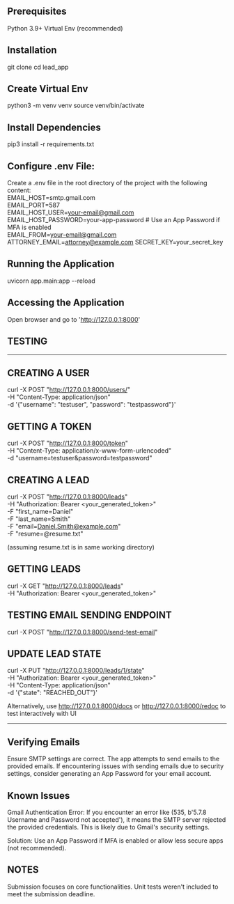 ## Prerequisites
Python 3.9+
Virtual Env (recommended)

## Installation
git clone <repo-url>
cd lead_app

## Create Virtual Env
python3 -m venv venv
source venv/bin/activate

## Install Dependencies
pip3 install -r requirements.txt

## Configure .env File:
Create a .env file in the root directory of the project with the following content:\
EMAIL_HOST=smtp.gmail.com\
EMAIL_PORT=587\
EMAIL_HOST_USER=your-email@gmail.com\
EMAIL_HOST_PASSWORD=your-app-password  # Use an App Password if MFA is enabled\
EMAIL_FROM=your-email@gmail.com\
ATTORNEY_EMAIL=attorney@example.com
SECRET_KEY=your_secret_key

## Running the Application
uvicorn app.main:app --reload

## Accessing the Application
Open browser and go to 'http://127.0.0.1:8000'


## TESTING
---------------------------------------------------------------------------

## CREATING A USER
curl -X POST "http://127.0.0.1:8000/users/" \
    -H "Content-Type: application/json" \
    -d '{"username": "testuser", "password": "testpassword"}'

## GETTING A TOKEN
curl -X POST "http://127.0.0.1:8000/token" \
    -H "Content-Type: application/x-www-form-urlencoded" \
    -d "username=testuser&password=testpassword"

## CREATING A LEAD
curl -X POST "http://127.0.0.1:8000/leads" \
    -H "Authorization: Bearer <your_generated_token>" \
    -F "first_name=Daniel" \
    -F "last_name=Smith" \
    -F "email=Daniel.Smith@example.com" \
    -F "resume=@resume.txt"

(assuming resume.txt is in same working directory)

## GETTING LEADS
curl -X GET "http://127.0.0.1:8000/leads" \
    -H "Authorization: Bearer <your_generated_token>"


## TESTING EMAIL SENDING ENDPOINT
curl -X POST "http://127.0.0.1:8000/send-test-email" 

## UPDATE LEAD STATE
curl -X PUT "http://127.0.0.1:8000/leads/1/state" \
    -H "Authorization: Bearer <your_generated_token>" \
    -H "Content-Type: application/json" \
    -d '{"state": "REACHED_OUT"}'


Alternatively, use http://127.0.0.1:8000/docs or http://127.0.0.1:8000/redoc to test interactively with UI

------------------------------------------------

## Verifying Emails
Ensure SMTP settings are correct. The app attempts to send emails to the provided emails. If encountering issues with sending emails due to security settings, consider generating an App Password for your email account.

## Known Issues
Gmail Authentication Error:
If you encounter an error like (535, b'5.7.8 Username and Password not accepted'), it means the SMTP server rejected the provided credentials. This is likely due to Gmail's security settings.

Solution: Use an App Password if MFA is enabled or allow less secure apps (not recommended).

## NOTES
Submission focuses on core functionalities. Unit tests weren't included to meet the submission deadline.
